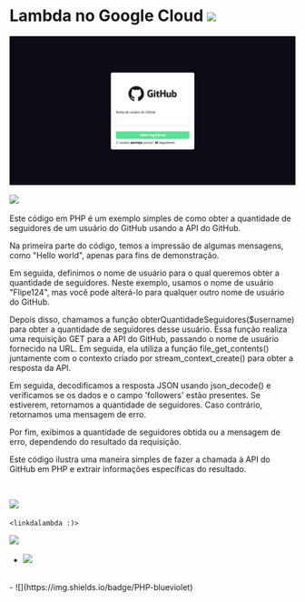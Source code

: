 <h1> Lambda no Google Cloud <img width="30px" src="https://cdn-icons-png.flaticon.com/128/8575/8575900.png"></h1>

<img src="./img/Interface.png">

![](https://img.shields.io/badge/-introdução-blueviolet?style=for-the-badge)

 Este código em PHP é um exemplo simples de como obter a quantidade de seguidores de um usuário do GitHub usando a API do GitHub.

Na primeira parte do código, temos a impressão de algumas mensagens, como "Hello world", apenas para fins de demonstração.

Em seguida, definimos o nome de usuário para o qual queremos obter a quantidade de seguidores. Neste exemplo, usamos o nome de usuário "Flipe124", mas você pode alterá-lo para qualquer outro nome de usuário do GitHub.

Depois disso, chamamos a função obterQuantidadeSeguidores($username) para obter a quantidade de seguidores desse usuário. Essa função realiza uma requisição GET para a API do GitHub, passando o nome de usuário fornecido na URL. Em seguida, ela utiliza a função file_get_contents() juntamente com o contexto criado por stream_context_create() para obter a resposta da API.

Em seguida, decodificamos a resposta JSON usando json_decode() e verificamos se os dados e o campo 'followers' estão presentes. Se estiverem, retornamos a quantidade de seguidores. Caso contrário, retornamos uma mensagem de erro.

Por fim, exibimos a quantidade de seguidores obtida ou a mensagem de erro, dependendo do resultado da requisição.

Este código ilustra uma maneira simples de fazer a chamada à API do GitHub em PHP e extrair informações específicas do resultado.

<br>

![](https://img.shields.io/badge/-link%20da%20lambda-green?style=for-the-badge)
```
<linkdalambda :)>
```

![](https://img.shields.io/badge/-ferramentas%20utilizadas-orange?style=for-the-badge)

- ![](https://img.shields.io/badge/Google-Cloud-blue)
<br>
- ![](https://img.shields.io/badge/PHP-blueviolet)
